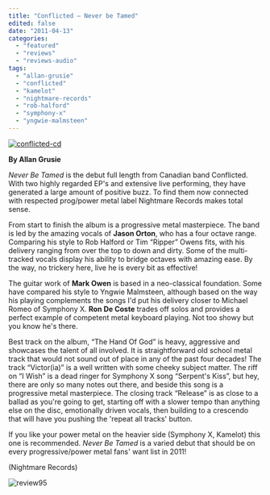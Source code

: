 ```yaml
---
title: "Conflicted – Never be Tamed"
edited: false
date: "2011-04-13"
categories:
  - "featured"
  - "reviews"
  - "reviews-audio"
tags:
  - "allan-grusie"
  - "conflicted"
  - "kamelot"
  - "nightmare-records"
  - "rob-halford"
  - "symphony-x"
  - "yngwie-malmsteen"
---
```


[![](http://www.hellbound.ca/wp-content/uploads/2011/04/conflicted-cd.jpg "conflicted-cd")](http://www.hellbound.ca/wp-content/uploads/2011/04/conflicted-cd.jpg)

**By Allan Grusie**

_Never Be Tamed_ is the debut full length from Canadian band Conflicted. With two highly regarded EP's and extensive live performing, they have generated a large amount of positive buzz. To find them now connected with respected prog/power metal label Nightmare Records makes total sense.

From start to finish the album is a progressive metal masterpiece. The band is led by the amazing vocals of **Jason Orton**, who has a four octave range. Comparing his style to Rob Halford or Tim “Ripper” Owens fits, with his delivery ranging from over the top to down and dirty. Some of the multi-tracked vocals display his ability to bridge octaves with amazing ease. By the way, no trickery here, live he is every bit as effective!

The guitar work of **Mark Owen** is based in a neo-classical foundation. Some have compared his style to Yngwie Malmsteen, although based on the way his playing complements the songs I'd put his delivery closer to Michael Romeo of Symphony X. **Ron De Coste** trades off solos and provides a perfect example of competent metal keyboard playing. Not too showy but you know he's there.

Best track on the album, “The Hand Of God” is heavy, aggressive and showcases the talent of all involved. It is straightforward old school metal track that would not sound out of place in any of the past four decades! The track “Victor(ia)” is a well written with some cheeky subject matter. The riff on “I Wish” is a dead ringer for Symphony X song “Serpent's Kiss”, but hey, there are only so many notes out there, and beside this song is a progressive metal masterpiece. The closing track “Release” is as close to a ballad as you're going to get, starting off with a slower tempo than anything else on the disc, emotionally driven vocals, then building to a crescendo that will have you pushing the 'repeat all tracks' button.

If you like your power metal on the heavier side (Symphony X, Kamelot) this one is recommended. _Never Be Tamed_ is a varied debut that should be on every progressive/power metal fans' want list in 2011!

(Nightmare Records)

![](http://www.hellbound.ca/wp-content/uploads/2009/07/review951.png "review95")
